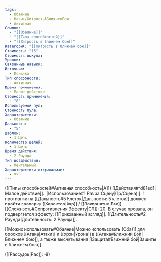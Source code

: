 ```yaml
---
tags:
  - Обаяние
  - Навык/ХитростьВБлижнемБою
  - Активная
Ссылки:
  - "[[Обаяние]]"
  - "[[Типы способностей]]"
  - "[[Хитрость в ближнем бою]]"
Категория: "[[Хитрость в ближнем бою]]"
Стоимость: "15"
Стоимость выкупа: 
Уровни: 
Связанные навыки: 
Источник:
  - Психика
Тип способности:
  - Активная
Время применения:
  - Малое действие
Стоимость применения:
  - "8"
Используемый пул: 
Стоимость пула: 
Характеристики:
  - Обаяние
Дальность:
  - "5"
Шаблон:
  - 1 Цель
Количество целей:
  - 1 Цель
Время действия:
  - 2 Раунда
Тип воздействия:
  - Ментальный
Характеристики открываемые:
  - 9x5
---
```

([[Типы способностей#Активная способность|А]]) [[Действия#^d81ed1|Малое действие]]. [[Использование#1 Раз за Сцену|(1р/Сцена)]]. 1 противник на [[Дальность#5 Клеток|Дальности: 5 клеток]] должен пройти проверку [[Характер|Хар]] / [[Восприятие|Вос]] - [[Сложность#Cопротивления Эффекту|СЛ]]: 20. В случае провала, он подвергается эффекту: [[Прикованный взгляд]]. [[Длительность#2 Раунда|Длительность: 2 Раунда]]. 

[[Можно использовать#Обаяние|Можно использовать (Оба)]] для бросков [[Атака|Атаки]] и [[Урон|Урона]] в [[Атака#Ближний Бой|Ближнем бою]], а также высчитывания [[Защита#Ближний бой|Защиты в ближнем бою]].

([[Рассудок|Рас]]: -8)